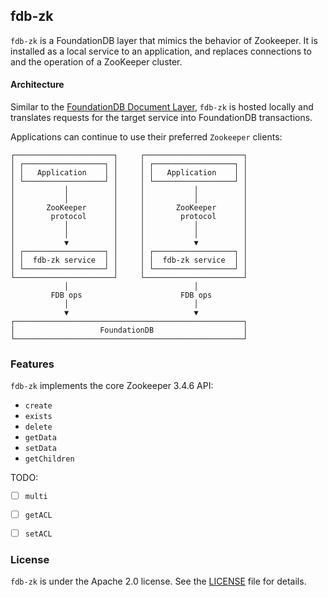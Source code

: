 ## fdb-zk

`fdb-zk` is a FoundationDB layer that mimics the behavior of Zookeeper. It is installed as a local service to an application, and replaces connections to and the operation of a ZooKeeper cluster.

#### Architecture

Similar to the [FoundationDB Document Layer](https://foundationdb.github.io/fdb-document-layer/), `fdb-zk` is hosted locally and translates requests for the target service into FoundationDB transactions.

Applications can continue to use their preferred `Zookeeper` clients:

```
┌──────────────────────┐     ┌──────────────────────┐
│ ┌──────────────────┐ │     │ ┌──────────────────┐ │
│ │   Application    │ │     │ │   Application    │ │
│ └──────────────────┘ │     │ └──────────────────┘ │
│           │          │     │           │          │
│           │          │     │           │          │
│       ZooKeeper      │     │       ZooKeeper      │
│        protocol      │     │        protocol      │
│           │          │     │           │          │
│           │          │     │           │          │
│           ▼          │     │           ▼          │
│ ┌──────────────────┐ │     │ ┌──────────────────┐ │
│ │  fdb-zk service  │ │     │ │  fdb-zk service  │ │
│ └──────────────────┘ │     │ └──────────────────┘ │
└──────────────────────┘     └──────────────────────┘
            │                            │
         FDB ops                      FDB ops
            │                            │
            ▼                            ▼
┌───────────────────────────────────────────────────┐
│                   FoundationDB                    │
└───────────────────────────────────────────────────┘
```

### Features

`fdb-zk` implements the core Zookeeper 3.4.6 API:

* `create`
* `exists`
* `delete`
* `getData`
* `setData`
* `getChildren`

TODO:
- [ ] `multi`
- [ ] `getACL`
- [ ] `setACL`


### License

`fdb-zk` is under the Apache 2.0 license. See the [LICENSE](LICENSE) file for details.
